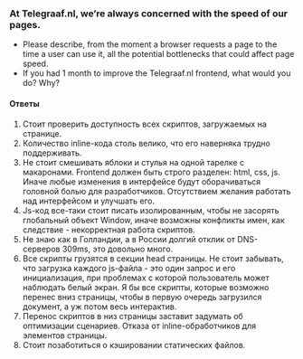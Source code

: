 ### At Telegraaf.nl, we’re always concerned with the speed of our pages. ###
- Please describe, from the moment a browser requests a page to the time a user can use it, all
the potential bottlenecks that could affect page speed.
- If you had 1 month to improve the Telegraaf.nl frontend, what would you do? Why?

#### Ответы ####
1. Стоит проверить доступность всех скриптов, загружаемых на странице.
2. Количество inline-кода столь велико, что его наверняка трудно поддерживать.
3. Не стоит смешивать яблоки и стулья на одной тарелке с макаронами. Frontend должен быть строго разделен: html, css, js. Иначе любые изменения в интерфейсе будут оборачиваться головной болью для разработчиков. Отсутствием желания работать над интерфейсом и улучшать его.
4. Js-код все-таки стоит писать изолированным, чтобы не засорять глобальный объект Window, иначе возможны конфликты имен, как следствие - некорректная работа скриптов.
5. Не знаю как в Голландии, а в России долгий отклик от DNS-серверов 309ms, это довольно много.
6. Все скрипты грузятся в секции head страницы. Не стоит забывать, что загрузка каждого js-файла - это один запрос и его инициализация, при проблемах с которой пользователь может наблюдать белый экран. Я бы все скрипты, которые возможно перенес вниз страницы, чтобы в первую очередь загрузился документ, а уж потом весь интерактив.
7. Перенос скриптов в низ страницы заставит задумать об оптимизации сценариев. Отказа от inline-обработчиков для элементов страницы.
8. Стоит позаботиться о кэшировании статических файлов.